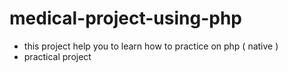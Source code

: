 # medical-project-using-php
* this project help you to learn how to practice on php ( native )
* practical project 
